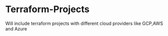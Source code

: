 # Terraform-Projects
Will include terraform projects with different cloud providers like GCP,AWS and Azure
